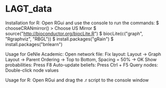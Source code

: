# LAGT_data

Installation for R:
  Open RGui and use the console to run the commands:
    $ chooseCRANmirror()
      > Choose US Mirror
    $ source("http://bioconductor.org/biocLite.R")
    $ biocLite(c("graph", "Rgraphviz", "RBGL"))
    $ install.packages("gRain")
    $ install.packages("bnlearn")

Usage for GeNIe Academic:
  Open network file:
    Fix layout: Layout -> Graph Layout -> Parent Ordering -> Top to Bottom, Spacing = 50% -> OK
    Show probabilities: Press F8
    Auto-update beliefs: Press Ctrl + F5
    Query nodes: Double-click node values 

Usage for R:
  Open RGui and drag the .r script to the console window